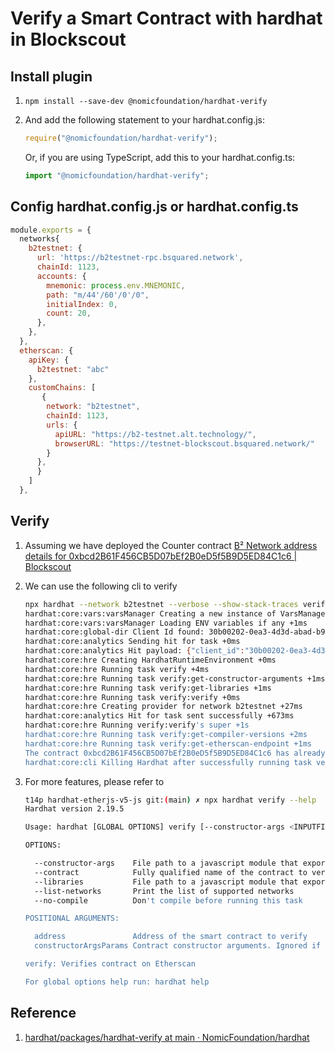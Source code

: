 # Verify a Smart Contract with hardhat in Blockscout

## Install plugin

1. `npm install --save-dev @nomicfoundation/hardhat-verify`

2. And add the following statement to your hardhat.config.js:

    ```js
    require("@nomicfoundation/hardhat-verify");
    ```

    Or, if you are using TypeScript, add this to your hardhat.config.ts:

    ```ts
    import "@nomicfoundation/hardhat-verify";
    ```

## Config hardhat.config.js or hardhat.config.ts

```js
module.exports = {
  networks{
    b2testnet: {
      url: 'https://b2testnet-rpc.bsquared.network',
      chainId: 1123,
      accounts: {
        mnemonic: process.env.MNEMONIC,
        path: "m/44'/60'/0'/0",
        initialIndex: 0,
        count: 20,
      },
    },
  },
  etherscan: {
    apiKey: {
      b2testnet: "abc"
    },
    customChains: [
       {
        network: "b2testnet",
        chainId: 1123,
        urls: {
          apiURL: "https://b2-testnet.alt.technology/",
          browserURL: "https://testnet-blockscout.bsquared.network/"
        }
      },
      }
    ]
  },
```

## Verify

1. Assuming we have deployed the Counter contract [B² Network address details for 0xbcd2B61F456CB5D07bEf2B0eD5f5B9D5ED84C1c6 | Blockscout](https://b2testnet-explorer.bsquared.network/address/0xbcd2B61F456CB5D07bEf2B0eD5f5B9D5ED84C1c6?tab=contract)

2. We can use the following cli to verify

    ```bash
    npx hardhat --network b2testnet --verbose --show-stack-traces verify --contract contracts/Counter.sol:Counter 0xbcd2B61F456CB5D07bEf2B0eD5f5B9D5ED84C1c6
    hardhat:core:vars:varsManager Creating a new instance of VarsManager +0ms
    hardhat:core:vars:varsManager Loading ENV variables if any +1ms
    hardhat:core:global-dir Client Id found: 30b00202-0ea3-4d3d-abad-b9daa04e0407 +0ms
    hardhat:core:analytics Sending hit for task +0ms
    hardhat:core:analytics Hit payload: {"client_id":"30b00202-0ea3-4d3d-abad-b9daa04e0407","user_id":"30b00202-0ea3-4d3d-abad-b9daa04e0407","user_properties":{"projectId":{"value":"hardhat-project"},"userType":{"value":"Developer"},"hardhatVersion":{"value":"Hardhat 2.19.5"},"operatingSystem":{"value":"linux"},"nodeVersion":{"value":"v20.12.1"}},"events":[{"name":"task","params":{"engagement_time_msec":"10000","session_id":"0.29463604401884913"}}]} +0ms
    hardhat:core:hre Creating HardhatRuntimeEnvironment +0ms
    hardhat:core:hre Running task verify +4ms
    hardhat:core:hre Running task verify:get-constructor-arguments +1ms
    hardhat:core:hre Running task verify:get-libraries +1ms
    hardhat:core:hre Running task verify:verify +0ms
    hardhat:core:hre Creating provider for network b2testnet +27ms
    hardhat:core:analytics Hit for task sent successfully +673ms
    hardhat:core:hre Running verify:verify's super +1s
    hardhat:core:hre Running task verify:get-compiler-versions +2ms
    hardhat:core:hre Running task verify:get-etherscan-endpoint +1ms
    The contract 0xbcd2B61F456CB5D07bEf2B0eD5f5B9D5ED84C1c6 has already been verified
    hardhat:core:cli Killing Hardhat after successfully running task verify +0ms
    ```

3. For more features, please refer to

    ```bash
    t14p hardhat-etherjs-v5-js git:(main) ✗ npx hardhat verify --help
    Hardhat version 2.19.5

    Usage: hardhat [GLOBAL OPTIONS] verify [--constructor-args <INPUTFILE>] [--contract <STRING>] [--libraries <INPUTFILE>] [--list-networks] [--no-compile] [address] [...constructorArgsParams]

    OPTIONS:

      --constructor-args	File path to a javascript module that exports the list of arguments. 
      --contract        	Fully qualified name of the contract to verify. Skips automatic detection of the contract. Use if the deployed bytecode matches more than one contract in your project. 
      --libraries       	File path to a javascript module that exports the dictionary of library addresses for your contract. Use if there are undetectable library addresses in your contract. Library addresses are undetectable if they are only used in the constructor for your contract. 
      --list-networks   	Print the list of supported networks 
      --no-compile      	Don't compile before running this task 

    POSITIONAL ARGUMENTS:

      address              	Address of the smart contract to verify 
      constructorArgsParams	Contract constructor arguments. Ignored if the --constructor-args option is used. (default: [])

    verify: Verifies contract on Etherscan

    For global options help run: hardhat help

    ```

## Reference

1. [hardhat/packages/hardhat-verify at main · NomicFoundation/hardhat](https://github.com/nomicfoundation/hardhat/tree/main/packages/hardhat-verify)